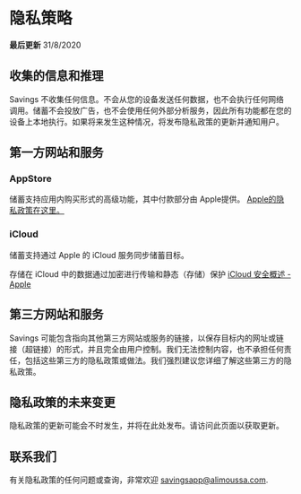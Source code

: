 # 隐私策略

**最后更新**
31/8/2020

## 收集的信息和推理

Savings 不收集任何信息。不会从您的设备发送任何数据，也不会执行任何网络调用。储蓄不会投放广告，也不会使用任何外部分析服务，因此所有功能都在您的设备上本地执行。如果将来发生这种情况，将发布隐私政策的更新并通知用户。

## 第一方网站和服务

### AppStore

储蓄支持应用内购买形式的高级功能，其中付款部分由 Apple提供。
[Apple的隐私政策在这里。](https://www.apple.com/legal/privacy/en-ww/)

### iCloud

储蓄支持通过 Apple 的 iCloud 服务同步储蓄目标。

存储在 iCloud 中的数据通过加密进行传输和静态（存储）保护
[iCloud 安全概述 - Apple](https://support.apple.com/en-us/HT202303)

## 第三方网站和服务

Savings 可能包含指向其他第三方网站或服务的链接，以保存目标内的网址或链接（超链接）的形式，并且完全由用户控制。我们无法控制内容，也不承担任何责任，包括这些第三方的隐私政策或做法。我们强烈建议您详细了解这些第三方的隐私政策。

## 隐私政策的未来变更

隐私政策的更新可能会不时发生，并将在此处发布。请访问此页面以获取更新。

## 联系我们

有关隐私政策的任何问题或查询，非常欢迎 
[savingsapp@alimoussa.com](mailto:savingsapp@alimoussa.com).